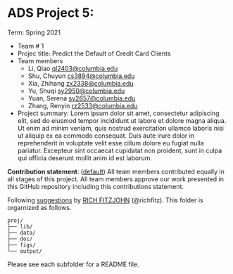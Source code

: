 # ADS Project 5: 

Term: Spring 2021
+ Team # 1
+ Projec title: Predict the Default of Credit Card Clients
+ Team members
	+ Li, Qiao ql2403@columbia.edu
	+ Shu, Chuyun cs3894@columbia.edu
	+ Xia, Zhihang zx2338@columbia.edu
	+ Yu, Shuqi sy2950@columbia.edu
	+ Yuan, Serena sy2657@columbia.edu
	+ Zhang, Renyin rz2533@columbia.edu
+ Project summary: Lorem ipsum dolor sit amet, consectetur adipiscing elit, sed do eiusmod tempor incididunt ut labore et dolore magna aliqua. Ut enim ad minim veniam, quis nostrud exercitation ullamco laboris nisi ut aliquip ex ea commodo consequat. Duis aute irure dolor in reprehenderit in voluptate velit esse cillum dolore eu fugiat nulla pariatur. Excepteur sint occaecat cupidatat non proident, sunt in culpa qui officia deserunt mollit anim id est laborum.
	
**Contribution statement**: ([default](doc/a_note_on_contributions.md)) All team members contributed equally in all stages of this project. All team members approve our work presented in this GitHub repository including this contributions statement. 

Following [suggestions](http://nicercode.github.io/blog/2013-04-05-projects/) by [RICH FITZJOHN](http://nicercode.github.io/about/#Team) (@richfitz). This folder is orgarnized as follows.

```
proj/
├── lib/
├── data/
├── doc/
├── figs/
└── output/
```

Please see each subfolder for a README file.
